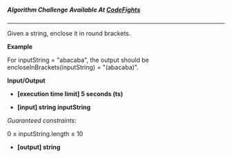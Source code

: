 

##### Algorithm Challenge Available At [CodeFights](https://codefights.com/arcade/code-arcade/book-market/K2ieDm98sPDzzMepz)
---
Given a string, enclose it in round brackets.

**Example**

For inputString = "abacaba", the output should be
encloseInBrackets(inputString) = "(abacaba)".

**Input/Output**

- **[execution time limit] 5 seconds (ts)**

- **[input] string inputString**

*Guaranteed constraints:*

0 ≤ inputString.length ≤ 10

- **[output] string**
